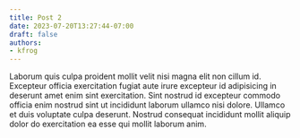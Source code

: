 ```yaml
---
title: Post 2
date: 2023-07-20T13:27:44-07:00
draft: false
authors:
- kfrog
---
```


Laborum quis culpa proident mollit velit nisi magna elit non cillum id. Excepteur officia exercitation fugiat aute irure excepteur id adipisicing in deserunt amet enim sint exercitation. Sint nostrud id excepteur commodo officia enim nostrud sint ut incididunt laborum ullamco nisi dolore. Ullamco et duis voluptate culpa deserunt. Nostrud consequat incididunt mollit aliquip dolor do exercitation ea esse qui mollit laborum anim.
